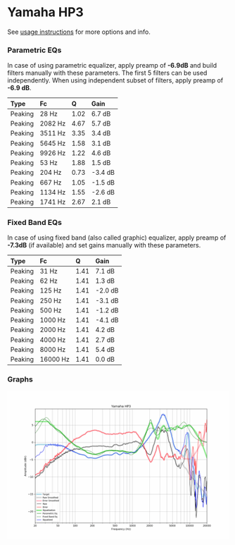 # Yamaha HP3
See [usage instructions](https://github.com/jaakkopasanen/AutoEq#usage) for more options and info.

### Parametric EQs
In case of using parametric equalizer, apply preamp of **-6.9dB** and build filters manually
with these parameters. The first 5 filters can be used independently.
When using independent subset of filters, apply preamp of **-6.9 dB**.

| Type    | Fc      |    Q | Gain    |
|:--------|:--------|:-----|:--------|
| Peaking | 28 Hz   | 1.02 | 6.7 dB  |
| Peaking | 2082 Hz | 4.67 | 5.7 dB  |
| Peaking | 3511 Hz | 3.35 | 3.4 dB  |
| Peaking | 5645 Hz | 1.58 | 3.1 dB  |
| Peaking | 9926 Hz | 1.22 | 4.6 dB  |
| Peaking | 53 Hz   | 1.88 | 1.5 dB  |
| Peaking | 204 Hz  | 0.73 | -3.4 dB |
| Peaking | 667 Hz  | 1.05 | -1.5 dB |
| Peaking | 1134 Hz | 1.55 | -2.6 dB |
| Peaking | 1741 Hz | 2.67 | 2.1 dB  |

### Fixed Band EQs
In case of using fixed band (also called graphic) equalizer, apply preamp of **-7.3dB**
(if available) and set gains manually with these parameters.

| Type    | Fc       |    Q | Gain    |
|:--------|:---------|:-----|:--------|
| Peaking | 31 Hz    | 1.41 | 7.1 dB  |
| Peaking | 62 Hz    | 1.41 | 1.3 dB  |
| Peaking | 125 Hz   | 1.41 | -2.0 dB |
| Peaking | 250 Hz   | 1.41 | -3.1 dB |
| Peaking | 500 Hz   | 1.41 | -1.2 dB |
| Peaking | 1000 Hz  | 1.41 | -4.1 dB |
| Peaking | 2000 Hz  | 1.41 | 4.2 dB  |
| Peaking | 4000 Hz  | 1.41 | 2.7 dB  |
| Peaking | 8000 Hz  | 1.41 | 5.4 dB  |
| Peaking | 16000 Hz | 1.41 | 0.0 dB  |

### Graphs
![](./Yamaha%20HP3.png)